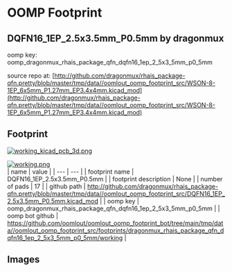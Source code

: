# OOMP Footprint  
## DQFN16_1EP_2.5x3.5mm_P0.5mm  by dragonmux  
  
oomp key: oomp_dragonmux_rhais_package_qfn_dqfn16_1ep_2_5x3_5mm_p0_5mm  
  
source repo at: [http://github.com/dragonmux/rhais_package-qfn.pretty/blob/master/tmp/data//oomlout_oomp_footprint_src/WSON-8-1EP_6x5mm_P1.27mm_EP3.4x4mm.kicad_mod](http://github.com/dragonmux/rhais_package-qfn.pretty/blob/master/tmp/data//oomlout_oomp_footprint_src/WSON-8-1EP_6x5mm_P1.27mm_EP3.4x4mm.kicad_mod)  
## Footprint  
  
[![working_kicad_pcb_3d.png](working_kicad_pcb_3d_600.png)](working_kicad_pcb_3d.png)  
  
[![working.png](working_600.png)](working.png)  
| name | value | 
| --- | --- | 
| footprint name | DQFN16_1EP_2.5x3.5mm_P0.5mm | 
| footprint description | None | 
| number of pads | 17 | 
| github path | http://github.com/dragonmux/rhais_package-qfn.pretty/blob/master/tmp/data//oomlout_oomp_footprint_src/DQFN16_1EP_2.5x3.5mm_P0.5mm.kicad_mod | 
| oomp key | oomp_dragonmux_rhais_package_qfn_dqfn16_1ep_2_5x3_5mm_p0_5mm | 
| oomp bot github | https://github.com/oomlout/oomlout_oomp_footprint_bot/tree/main/tmp/data//oomlout_oomp_footprint_src/footprints/dragonmux_rhais_package_qfn_dqfn16_1ep_2_5x3_5mm_p0_5mm/working | 
## Images  

